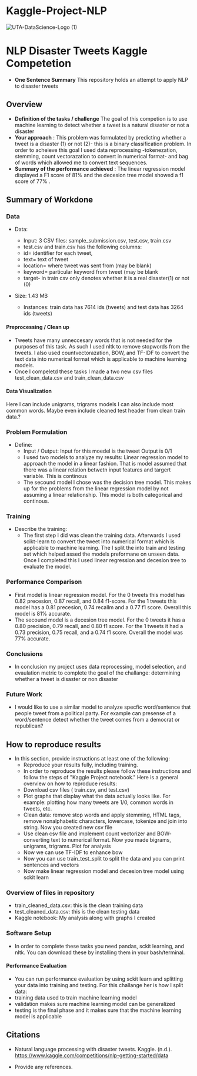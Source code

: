 # Kaggle-Project-NLP
![UTA-DataScience-Logo (1)](https://github.com/aminaj123/Kaggle-Project-NLP/assets/123412421/08565d2a-5657-4c9f-964b-85d6998adaca)

# NLP Disaster Tweets Kaggle Competetion

* **One Sentence Summary**  This repository holds an attempt to apply NLP to disaster tweets 
## Overview


  * **Definition of the tasks / challenge**  The goal of this competion is to use machine learning to detect whether a tweet is a natural disaster or not a disaster 
  * **Your approach** : This problem was formulated by predicting whether a tweet is a disaster (1) or not (2)- this is a binary classification problem. In order to acheieve this goal I used data reprocessing -tokenezation, stemming, count vectorazation to convert in numerical format- and bag of words which allowed me to convert text sequences.
  * **Summary of the performance achieved** : The linear regression model displayed a F1 score of 81% and the decesion tree model showed a f1 score of 77% .

## Summary of Workdone



### Data

* Data:
  
    * Input: 3 CSV files: sample_submission.csv, test.csv, train.csv
    * test.csv and train.csv has the following columns:
    * id= identifier for each tweet,
    * text= text of tweet
    * location= where tweet was sent from (may be blank)
    * keyword= particular keyword from tweet (may be blank
    * target- in train csv only denotes whether it is a real disaster(1) or not (0)  

* Size: 1.43 MB 
  * Instances: train data has 7614 ids (tweets) and test data has 3264 ids (tweets) 
    

#### Preprocessing / Clean up

* Tweets have many unneccesary words that is not needed for the purposes of this task. As such I used nltk to remove stopwords from the tweets. I also used countvectorazation, BOW, and TF-IDF to convert the text data into numerical format which is applicable to machine learning models.
* Once I compeletd these tasks I made a two new csv files test_clean_data.csv and train_clean_data.csv

#### Data Visualization

Here I can include unigrams, trigrams models I can also include most common words. Maybe even include cleaned test header from clean train data.? 

### Problem Formulation

* Define:
  * Input / Output: Input for this moedel is the tweet Output is 0/1
  * I used two models to analyze my results: Linear regression model to approach the model in a linear fashion. That is model assumed that there was a linear relation betwetn input features and targert variable. This is continous 
  * The secound model I chose was the decision tree model. This makes up for the problems from the linear regression model by not assuming a linear relationship. This model is both categorical and continous. 
     
  

### Training

* Describe the training:
  * The first step I did was clean the training data. Afterwards I used scikt-learn to convert the tweet into numerical format which is applicable to machine learning. The I split the into train and testing set which helped assed the models preformane on unseen data. Once I completed this I used linear regression and decesion tree to evaluate the model. 

### Performance Comparison

* First model is linear regression model. For the 0 tweets this model has 0.82 precesion, 0.87 recall, and 0.84 f1-score. For the 1 tweets this model has a 0.81 precesion, 0.74 recallm and a 0.77 f1 score. Overall this model is 81% accurate.
* The secound model is a decesion tree model. For the 0 tweets it has a 0.80 precision, 0.79 recall, and 0.80 f1 score. For the 1 tweets it had a 0.73 precision, 0.75 recall, and a 0.74 f1 score. Overall the model was 77% accurate. 

### Conclusions

* In conclusion my project uses data reprocessing, model selection, and evaulation metric to complete the goal of the challange: determining whether a tweet is disaster or non disaster

### Future Work

* I would like to use a similar model to analyze specfic word/sentence that people tweet from a political party. For example can presense of a word/sentence detect whether the tweet comes from a democrat or republican? 

## How to reproduce results

* In this section, provide instructions at least one of the following:
   * Reproduce your results fully, including training.
   * In order to reproduce the results please follow these instructions and follow the steps of "Kaggle Project notebook." Here is a general overview on how to reproduce results:
   * Download csv files ( train.csv, and test.csv)
   * Plot graphs that display what the data actually looks like. For example: plotting how many tweets are 1/0, common words in tweets, etc.
   * Clean data: remove stop words and apply stemming, HTML tags, remove nonalphabetic characters, lowercase, tokenize and join into string. Now you created new csv file 
   * Use clean csv file and implement count vectorizer and BOW- converting text to numerical format. Now you made bigrams, unigrams, trigrams. Plot for analysis
   * Now we can use TF-IDF to enhance bow
   * Now you can use train_test_split to split the data and you can print sentences and vectors
   * Now make linear regression model and decesion tree model using sckit learn 

     
    
   

### Overview of files in repository

* train_cleaned_data.csv: this is the clean training data
* test_cleaned_data.csv: this is the clean testing data
* Kaggle notebook: My analysis along with graphs I created 



### Software Setup
* In order to complete these tasks you need pandas, sckit learning, and nltk. You can download these by installing them in your bash/terminal. 



#### Performance Evaluation

* You can run performance evaluation by using sckit learn and splitting your data into training and testing. For this challange her is how I split data:
* training data used to train machine learning model
* validation makes sure machine learning model can be generalized
* testing is the final phase and it makes sure that the machine learning model is applicable 


## Citations
* Natural language processing with disaster tweets. Kaggle. (n.d.). https://www.kaggle.com/competitions/nlp-getting-started/data
  


* Provide any references.

